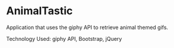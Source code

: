 # AnimalTastic

Application that uses the giphy API to retrieve animal themed gifs.

Technology Used: giphy API, Bootstrap, jQuery
